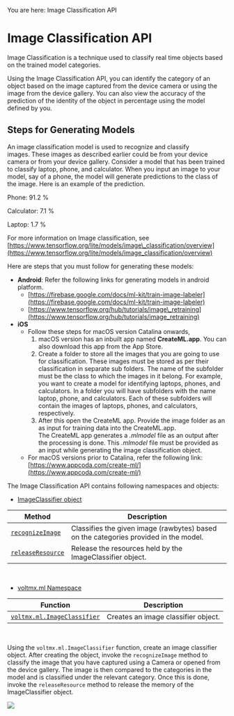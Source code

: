                             

You are here: Image Classification API

Image Classification API
========================

Image Classification is a technique used to classify real time objects based on the trained model categories.

Using the Image Classification API, you can identify the category of an object based on the image captured from the device camera or using the image from the device gallery. You can also view the accuracy of the prediction of the identity of the object in percentage using the model defined by you.

Steps for Generating Models
---------------------------

An image classification model is used to recognize and classify images. These images as described earlier could be from your device camera or from your device gallery. Consider a model that has been trained to classify laptop, phone, and calculator. When you input an image to your model, say of a phone, the model will generate predictions to the class of the image. Here is an example of the prediction.

Phone: 91.2 %

Calculator: 7.1 %

Laptop: 1.7 %

For more information on Image classification, see [https://www.tensorflow.org/lite/models/image\_classification/overview](https://www.tensorflow.org/lite/models/image_classification/overview)

Here are steps that you must follow for generating these models:

*   **Android**: Refer the following links for generating models in android platform.
    *   [https://firebase.google.com/docs/ml-kit/train-image-labeler](https://firebase.google.com/docs/ml-kit/train-image-labeler)
    *   [https://www.tensorflow.org/hub/tutorials/image\_retraining](https://www.tensorflow.org/hub/tutorials/image_retraining)
*   **iOS**
    *   Follow these steps for macOS version Catalina onwards,
        1.  macOS version has an inbuilt app named **CreateML.app**. You can also download this app from the App Store.
        2.  Create a folder to store all the images that you are going to use for classification. These images must be stored as per their classification in separate sub folders. The name of the subfolder must be the class to which the images in it belong. For example, you want to create a model for identifying laptops, phones, and calculators. In a folder you will have subfolders with the name laptop, phone, and calculators. Each of these subfolders will contain the images of laptops, phones, and calculators, respectively.
        3.  After this open the CreateML app. Provide the image folder as an as input for training data into the CreateML.app.  
            The CreateML app generates a _.mlmodel_ file as an output after the processing is done. This _.mlmodel_ file must be provided as an input while generating the image classification object.
    *   For macOS versions prior to Catalina, refer the following link: [https://www.appcoda.com/create-ml/](https://www.appcoda.com/create-ml/)

The Image Classification API contains following namespaces and objects:

*   [ImageClassifier object](imageclassifier_object.md#imageclassifier-object)

| Method | Description |
| --- | --- |
| [`recognizeImage`](imageclassifier_object.md#recognizeImage) | Classifies the given image (rawbytes) based on the categories provided in the model. |
| [`releaseResource`](imageclassifier_object.md#releaseResource) | Release the resources held by the ImageClassifier object. |

 

*   [voltmx.ml Namespace](voltmx.ml_namespace_functions.md#volt-mx-ml-namespace)

| Function | Description |
| --- | --- |
| [`voltmx.ml.ImageClassifier`](voltmx.ml_namespace_functions.md#ImageClassifier) | Creates an image classifier object. |

 

Using the `voltmx.ml.ImageClassifier` function, create an image classifier object. After creating the object, invoke the `recognizeImage` method to classify the image that you have captured using a Camera or opened from the device gallery. The image is then compared to the categories in the model and is classified under the relevant category. Once this is done, invoke the `releaseResource` method to release the memory of the ImageClassifier object.

![](resources/prettify/onload.png)
